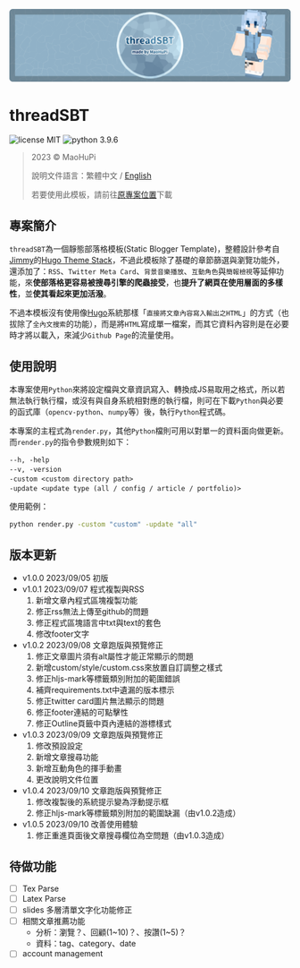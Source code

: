 ![threadSBT-banner](image/banner.png)

threadSBT
=========

![license MIT](https://img.shields.io/badge/license-MIT-blue)
![python 3.9.6](https://img.shields.io/badge/python-3.9.6-blue)

> 2023 &copy; MaoHuPi
> 
> 說明文件語言：繁體中文 / [English](../README.md)
> 
> 若要使用此模板，請前往[原專案位置](https://github.com/maohupi/threadSBT)下載


專案簡介
----

`threadSBT`為一個靜態部落格模板(Static Blogger Template)，整體設計參考自[Jimmy](https://jimmycai.com/)的[Hugo Theme Stack](https://github.com/CaiJimmy/hugo-theme-stack)，不過此模板除了基礎的章節篩選與瀏覽功能外，還添加了：`RSS`、`Twitter Meta Card`、`背景音樂播放`、`互動角色`與`簡報檢視`等延伸功能，來**使部落格更容易被搜尋引擎的爬蟲接受**，也**提升了網頁在使用層面的多樣性**，並**使其看起來更加活潑**。

不過本模板沒有使用像[Hugo](https://gohugo.io/)系統那樣「`直接將文章內容寫入輸出之HTML`」的方式（也拔除了`全內文搜索`的功能），而是將`HTML`寫成單一檔案，而其它資料內容則是在必要時才將以載入，來減少`Github Page`的流量使用。

使用說明
----

本專案使用`Python`來將設定檔與文章資訊寫入、轉換成JS易取用之格式，所以若無法執行執行檔，或沒有與自身系統相對應的執行檔，則可在下載`Python`與必要的函式庫（`opencv-python`、`numpy`等）後，執行`Python`程式碼。

本專案的主程式為`render.py`，其他`Python`檔則可用以對單一的資料面向做更新。而`render.py`的指令參數規則如下：

```txt
--h, -help
--v, -version
-custom <custom directory path>
-update <update type (all / config / article / portfolio)>
```

使用範例：

```bat
python render.py -custom "custom" -update "all"
```

版本更新
----

* v1.0.0 2023/09/05 初版
* v1.0.1 2023/09/07 程式複製與RSS
	1. 新增文章內程式區塊複製功能
	2. 修正rss無法上傳至github的問題
	3. 修正程式區塊語言中txt與text的套色
	4. 修改footer文字
* v1.0.2 2023/09/08 文章跑版與預覽修正
	1. 修正文章圖片須有alt屬性才能正常顯示的問題
	2. 新增custom/style/custom.css來放置自訂調整之樣式
	3. 修正hljs-mark等標籤類別附加的範圍錯誤
	4. 補齊requirements.txt中遺漏的版本標示
	5. 修正twitter card圖片無法顯示的問題
	6. 修正footer連結的可點擊性
	7. 修正Outline頁籤中頁內連結的游標樣式
* v1.0.3 2023/09/09 文章跑版與預覽修正
	1. 修改預設設定
	2. 新增文章搜尋功能
	3. 新增互動角色的揮手動畫
	4. 更改說明文件位置
* v1.0.4 2023/09/10 文章跑版與預覽修正
	1. 修改複製後的系統提示變為浮動提示框
	2. 修正hljs-mark等標籤類別附加的範圍缺漏（由v1.0.2造成）
* v1.0.5 2023/09/10 改善使用體驗
	1. 修正重進頁面後文章搜尋欄位為空問題（由v1.0.3造成）

待做功能
----

- [ ] Tex Parse
- [ ] Latex Parse
- [ ] slides 多層清單文字化功能修正
- [ ] 相關文章推薦功能
	* 分析：瀏覽？、回顧(1\~10)？、按讚(1\~5)？
	* 資料：tag、category、date
- [ ] account management